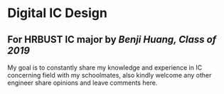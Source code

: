 # Digital IC Design
For HRBUST IC major by _**Benji Huang, Class of 2019**_ 
---
My goal is to constantly share my knowledge and experience in IC concerning field with my schoolmates, also kindly welcome any other engineer share opinions and leave comments here.
